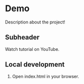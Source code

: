 # Demo


Description about the project!


## Subheader

Watch tutorial on YouTube.

## Local development

1. Open index.html in your browser.